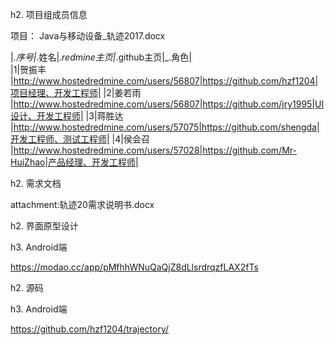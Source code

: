 h2. 项目组成员信息



项目： Java与移动设备_轨迹2017.docx




|_.序号|_.姓名|_.redmine主页|_.github主页|_.角色|   
|1|贺振丰   |http://www.hostedredmine.com/users/56807|https://github.com/hzf1204|项目经理、开发工程师|
|2|姜若雨   |http://www.hostedredmine.com/users/56807|https://github.com/jry1995|UI设计、开发工程师|
|3|蒋胜达   |http://www.hostedredmine.com/users/57075|https://github.com/shengda|开发工程师、测试工程师|
|4|侯会召   |http://www.hostedredmine.com/users/57028|https://github.com/Mr-HuiZhao|产品经理、开发工程师|  


h2. 需求文档

attachment:轨迹20需求说明书.docx

h2. 界面原型设计

h3. Android端 

https://modao.cc/app/pMfhhWNuQaQjZ8dLlsrdrqzfLAX2fTs

h2. 源码

h3. Android端 

https://github.com/hzf1204/trajectory/
